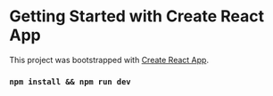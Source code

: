 # Getting Started with Create React App

This project was bootstrapped with [Create React App](https://github.com/facebook/create-react-app).

### `npm install && npm run dev`
